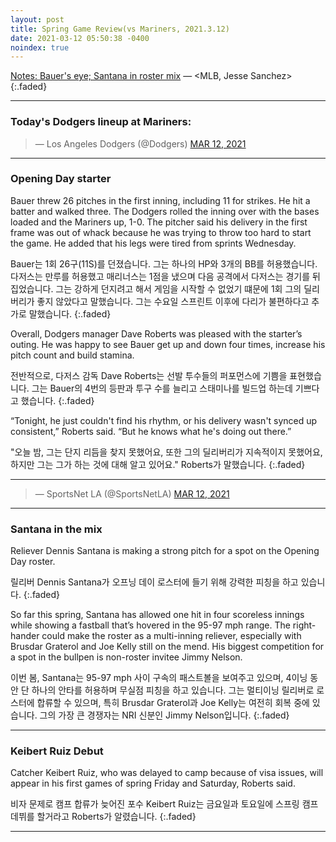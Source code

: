 ```yaml
---
layout: post
title: Spring Game Review(vs Mariners, 2021.3.12)
date: 2021-03-12 05:50:38 -0400
noindex: true
---
```


[Notes: Bauer's eye; Santana in roster mix](https://www.mlb.com/dodgers/news/trevor-bauer-eye-issues) &mdash; <MLB, Jesse Sanchez>
{:.faded}

---

### Today's Dodgers lineup at Mariners:

<script async src="//platform.twitter.com/widgets.js" charset="utf-8"></script>
<blockquote class="twitter-tweet" data-lang="en">
  &mdash; Los Angeles Dodgers (@Dodgers)
  <a href="https://twitter.com/Dodgers/status/1370120377410547712">MAR 12, 2021</a>
</blockquote>

---

### Opening Day starter
Bauer threw 26 pitches in the first inning, including 11 for strikes. He hit a batter and walked three. The Dodgers rolled the inning over with the bases loaded and the Mariners up, 1-0. The pitcher said his delivery in the first frame was out of whack because he was trying to throw too hard to start the game. He added that his legs were tired from sprints Wednesday.

Bauer는 1회 26구(11S)를 던졌습니다. 그는 하나의 HP와 3개의 BB를 허용했습니다. 다저스는 만루를 허용했고 매리너스는 1점을 냈으며 다음 공격에서 다저스는 경기를 뒤집었습니다. 그는 강하게 던지려고 해서 게임을 시작할 수 없었기 떄문에 1회 그의 딜리버리가 좋지 않았다고 말했습니다. 그는 수요일 스프린트 이후에 다리가 불편하다고 추가로 말했습니다.
{:.faded}

Overall, Dodgers manager Dave Roberts was pleased with the starter’s outing. He was happy to see Bauer get up and down four times, increase his pitch count and build stamina.

전반적으로, 다저스 감독 Dave Roberts는 선발 투수들의 퍼포먼스에 기쁨을 표현했습니다. 그는 Bauer의 4번의 등판과 투구 수를 늘리고 스태미나를 빌드업 하는데 기쁘다고 했습니다.
{:.faded}

“Tonight, he just couldn't find his rhythm, or his delivery wasn't synced up consistent,” Roberts said. “But he knows what he's doing out there.”

"오늘 밤, 그는 단지 리듬을 찾지 못했어요, 또한 그의 딜리버리가 지속적이지 못했어요, 하지만 그는 그가 하는 것에 대해 알고 있어요." Roberts가 말했습니다.
{:.faded}

---

<script async src="//platform.twitter.com/widgets.js" charset="utf-8"></script>
<blockquote class="twitter-tweet" data-lang="en">
  &mdash; SportsNet LA (@SportsNetLA)
  <a href="https://twitter.com/SportsNetLA/status/1370226984232439809">MAR 12, 2021</a>
</blockquote>

---

### Santana in the mix
Reliever Dennis Santana is making a strong pitch for a spot on the Opening Day roster.

릴리버 Dennis Santana가 오프닝 데이 로스터에 들기 위해 강력한 피칭을 하고 있습니다.
{:.faded}

So far this spring, Santana has allowed one hit in four scoreless innings while showing a fastball that’s hovered in the 95-97 mph range. The right-hander could make the roster as a multi-inning reliever, especially with Brusdar Graterol and Joe Kelly still on the mend. His biggest competition for a spot in the bullpen is non-roster invitee Jimmy Nelson.

이번 봄, Santana는 95-97 mph 사이 구속의 패스트볼을 보여주고 있으며, 4이닝 동안 단 하나의 안타를 허용하며 무실점 피칭을 하고 있습니다. 그는 멀티이닝 릴리버로 로스터에 합류할 수 있으며, 특히 Brusdar Graterol과 Joe Kelly는 여전히 회복 중에 있습니다. 그의 가장 큰 경쟁자는 NRI 신분인 Jimmy Nelson입니다.
{:.faded}

---

### Keibert Ruiz Debut
Catcher Keibert Ruiz, who was delayed to camp because of visa issues, will appear in his first games of spring Friday and Saturday, Roberts said.

비자 문제로 캠프 합류가 늦어진 포수 Keibert Ruiz는 금요일과 토요일에 스프링 캠프 데뷔를 할거라고 Roberts가 알렸습니다.
{:.faded}

---
